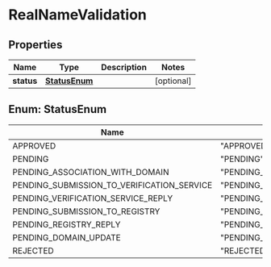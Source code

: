 

# RealNameValidation


## Properties

| Name | Type | Description | Notes |
|------------ | ------------- | ------------- | -------------|
|**status** | [**StatusEnum**](#StatusEnum) |  |  [optional] |



## Enum: StatusEnum

| Name | Value |
|---- | -----|
| APPROVED | &quot;APPROVED&quot; |
| PENDING | &quot;PENDING&quot; |
| PENDING_ASSOCIATION_WITH_DOMAIN | &quot;PENDING_ASSOCIATION_WITH_DOMAIN&quot; |
| PENDING_SUBMISSION_TO_VERIFICATION_SERVICE | &quot;PENDING_SUBMISSION_TO_VERIFICATION_SERVICE&quot; |
| PENDING_VERIFICATION_SERVICE_REPLY | &quot;PENDING_VERIFICATION_SERVICE_REPLY&quot; |
| PENDING_SUBMISSION_TO_REGISTRY | &quot;PENDING_SUBMISSION_TO_REGISTRY&quot; |
| PENDING_REGISTRY_REPLY | &quot;PENDING_REGISTRY_REPLY&quot; |
| PENDING_DOMAIN_UPDATE | &quot;PENDING_DOMAIN_UPDATE&quot; |
| REJECTED | &quot;REJECTED&quot; |



